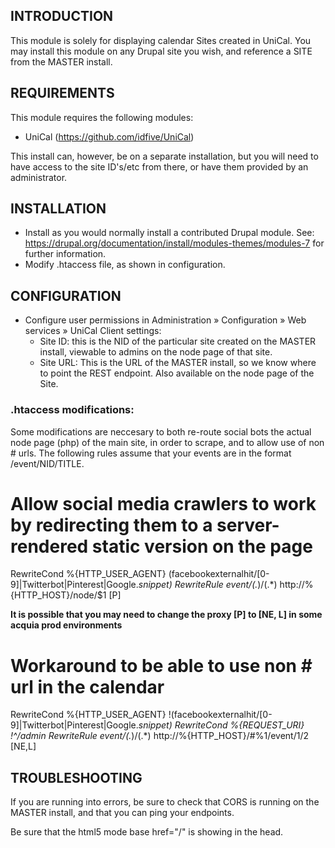 INTRODUCTION
------------

This module is solely for displaying calendar Sites created in UniCal. You may
install this module on any Drupal site you wish, and reference a SITE from the
MASTER install.

REQUIREMENTS
------------

This module requires the following modules:

* UniCal (https://github.com/idfive/UniCal)

This install can, however, be on a separate installation, but you will need to have
access to the site ID's/etc from there, or have them provided by an administrator.

INSTALLATION
------------

* Install as you would normally install a contributed Drupal module. See:
  https://drupal.org/documentation/install/modules-themes/modules-7
  for further information.
* Modify .htaccess file, as shown in configuration.

CONFIGURATION
-------------

* Configure user permissions in
  Administration » Configuration » Web services » UniCal Client settings:
  - Site ID: this is the NID of the particular site created on the MASTER
    install, viewable to admins on the node page of that site.
  - Site URL: This is the URL of the MASTER install, so we know where to point
    the REST endpoint. Also available on the node page of the Site.

### .htaccess modifications: ###

Some modifications are neccesary to both re-route social bots the actual node
page (php) of the main site, in order to scrape, and to allow use of non # urls.
The following rules assume that your events are in the format /event/NID/TITLE.

  # Allow social media crawlers to work by redirecting them to a server-rendered static version on the page
  RewriteCond %{HTTP_USER_AGENT} (facebookexternalhit/[0-9]|Twitterbot|Pinterest|Google.*snippet)
  RewriteRule event/(.*)/(.*) http://%{HTTP_HOST}/node/$1 [P]

  **It is possible that you may need to change the proxy [P] to [NE, L] in some
  acquia prod environments**

  # Workaround to be able to use non # url in the calendar
  RewriteCond %{HTTP_USER_AGENT} !(facebookexternalhit/[0-9]|Twitterbot|Pinterest|Google.*snippet)
  RewriteCond %{REQUEST_URI} !^/admin
  RewriteRule event/(.*)/(.*) http://%{HTTP_HOST}/#%1/event/$1/$2 [NE,L]


TROUBLESHOOTING
---------------

If you are running into errors, be sure to check that CORS is running on the
MASTER install, and that you can ping your endpoints.

Be sure that the html5 mode base href="/" is showing in the head.
